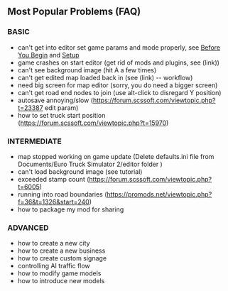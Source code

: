 ## Most Popular Problems (FAQ)

### BASIC
* can't get into editor 
  set game params and mode properly, see [Before You Begin](tutorialguide.md) and [Setup](fundamentals/1_setup.md)
* game crashes on start editor (get rid of mods and plugins, see (link))
* can't see background image (hit A a few times)
* can't get edited map loaded back in (see (link) -- workflow)
* need big screen for map editor (sorry, you do need a bigger screen)
* can't get road end nodes to join (use alt-click to disregard Y position)
* autosave annoying/slow (https://forum.scssoft.com/viewtopic.php?t=23387  edit param)
* how to set truck start position (https://forum.scssoft.com/viewtopic.php?t=15970)

### INTERMEDIATE
* map stopped working on game update (Delete defaults.ini file from Documents/Euro Truck Simulator 2/editor folder )
* can't load background image (see tutorial)
* exceeded stamp count (https://forum.scssoft.com/viewtopic.php?t=6005)
* running into road boundaries (https://promods.net/viewtopic.php?f=36&t=1326&start=240)
* how to package my mod for sharing

### ADVANCED
* how to create a new city
* how to create a new business
* how to create custom signage
* controlling AI traffic flow
* how to modify game models
* how to introduce new models
